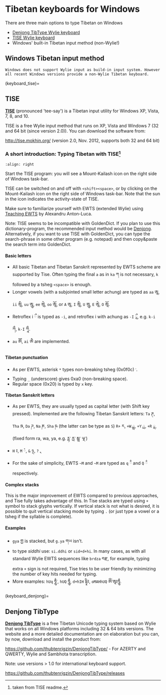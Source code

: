 # Tibetan keyboards for Windows

There are three main options to type Tibetan on Windows

- [Denjong TibType Wylie keyboard](keyboard_denjong)
- [TISE Wylie keyboard](keyboard_tise)
- Windows' built-in Tibetan input method (non-Wylie!) 

## Windows Tibetan input method

```{note}
Windows does not support Wylie input as build-in input system. However all recent Windows versions provide a non-Wylie Tibetan keyboard.
```

(keyboard_tise)=
## TISE

[**TISE**](https://tise.mokhin.org/) (pronounced 'tee-say') is a Tibetan input utility for Windows XP, Vista, 7, 8, and 10.

TISE is a free Wylie input method that runs on XP, Vista and Windows 7 (32 and 64 bit (since version 2.0)). You can download the software from:

http://tise.mokhin.org/ (version 2.0, Nov. 2012, supports both 32 and 64 bit)

### A short introduction: Typing Tibetan with TISE[^1]

```{image} https://tise.mokhin.org/tise.png
:align: right
```
Start the TISE program: you will see a Mount-Kailash icon on the right side of Windows task-bar.

TISE can be switched on and off with `<shift><space>`, or by clicking on the Mount-Kailash icon on the right side of Windows task-bar. Note that the sun in the icon indicates the activity-state of TISE.

Make sure to familiarize yourself with EWTS (extended Wylie) using [Teaching EWTS](https://www.thlib.org/reference/transliteration/teachingewts.pdf) by Alexandru Anton-Luca.

Note: TISE seems to be incompatible with GoldenDict. If you plan to use this dictionary-program, the recommended input method would be [Denjong](keyboard_denjong). Alternatively, if you want to use TISE with GoldenDict, you can type the search-phrase in some other program (e.g. notepad) and then copy&paste the search term into GoldenDict.

#### Basic letters

- All basic Tibetan and Tibetan Sanskrit represented by EWTS scheme are supported by Tise. Often typing the final `a` as in `ka` ཀ is not necessary, `k` followed by a tsheg `<space>` is enough.
- Longer vowels (with a subjointed small letter achung) are typed as `aa` ཨཱ, `ii` ཨཱི, `uu` ཨཱུ, `ee` ཨཱེ, `oo` ཨཱོ, or `A` ཨཱ, `I` ཨཱི, `U` ཨཱུ, `E` ཨཱེ, `O` ཨཱོ.
- Retroflex i ྀ is typed as `-i`, and retroflex i with achung as `-I` ཱྀ, e.g. `k-i` ཀྀ, `k-I` ཀཱྀ.
- `au` ཨཽ, `ai` ཨཻ are implemented.

#### Tibetan punctuation

- As per EWTS, asterisk `*` types non-breaking tsheg (0x0f0c) `་`.
- Typing `_` (underscore) gives 0xa0 (non-breaking space).
- Regular space (0x20) is typed by `x` key.

#### Tibetan Sanskrit letters

- As per EWTS, they are usually typed as capital letter (with Shift key pressed). Implemented are the following Tibetan Sanskrit letters: `Ta` ཊ, `Tha` ཋ, `Da` ཌ, `Na` ཎ, `Sha` ཥ (the latter can be type as `S`) `R+` ཪ, `+W` ྺ, `+Y` ྻ, `+R` ྼ, (fixed form ra, wa, ya, e.g. ཪྟ་ རྻ་ མྺ་ ཡྼ་)
- `H` ཿ, `M` ཾ, `&` ྅, `?` ྄.
- For the sake of simplicity, EWTS `~M` and `~M` are typed as `q`  ྃ and `Q`  ྂ respectively.

#### Complex stacks

This is the major improvement of EWTS compared to previous approaches, and Tise fully takes advantage of this. In Tise stacks are typed using `+` symbol to stack glyphs vertically. If vertical stack is not what is desired, it is possible to quit vertical stacking mode by typing `.` (or just type a vowel or a tsheg if the syllable is complete).

#### Examples

- `gya` གྱ is stacked, but `g.ya` གཡ isn't.
- to type _siddhi_ use: `si.ddhi` or `sid+d+hi`. In many cases, as with all standard Wylie EWTS sequences like `brdza` བརྫ, for example, typing extra `+` sign is not required, Tise tries to be user friendly by minimizing the number of key hits needed for typing.
- More examples: `hUq` ཧཱུྃ་, `hUQ` ཧཱུྂ, `d+hIH` དྷཱིཿ, `oMAHhUQ` ཨོཾ་ཨཱཿཧཱུྂ.

[^1]: taken from TISE readme.

(keyboard_denjong)=
## Denjong TibType

[**Denjong TibType**](https://github.com/thubtenrigzin/DenjongTibType) is a free Tibetan Unicode typing system based on Wylie that works on all Windows platforms including 32 & 64 bits versions. The website and a more detailed documentation are on elaboration but you can, by now, download and install the product from:

https://github.com/thubtenrigzin/DenjongTibType/ - For AZERTY and QWERTY, Wylie and Sambhota transcription.

Note: use versions > 1.0 for international keyboard support.

<https://github.com/thubtenrigzin/DenjongTibType/releases>

